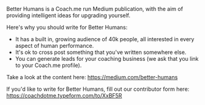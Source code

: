 Better Humans is a Coach.me run Medium publication, with the aim of providing intelligent ideas for upgrading yourself.

Here's why you should write for Better Humans:
* It has a built in, growing audience of 40k people, all interested in every aspect of human performance.
* It's ok to cross post something that you've written somewhere else.
* You can generate leads for your coaching business (we ask that you link to your Coach.me profile).

Take a look at the content here: https://medium.com/better-humans

If you'd like to write for Better Humans, fill out our contributor form here: https://coachdotme.typeform.com/to/XxBF5R
